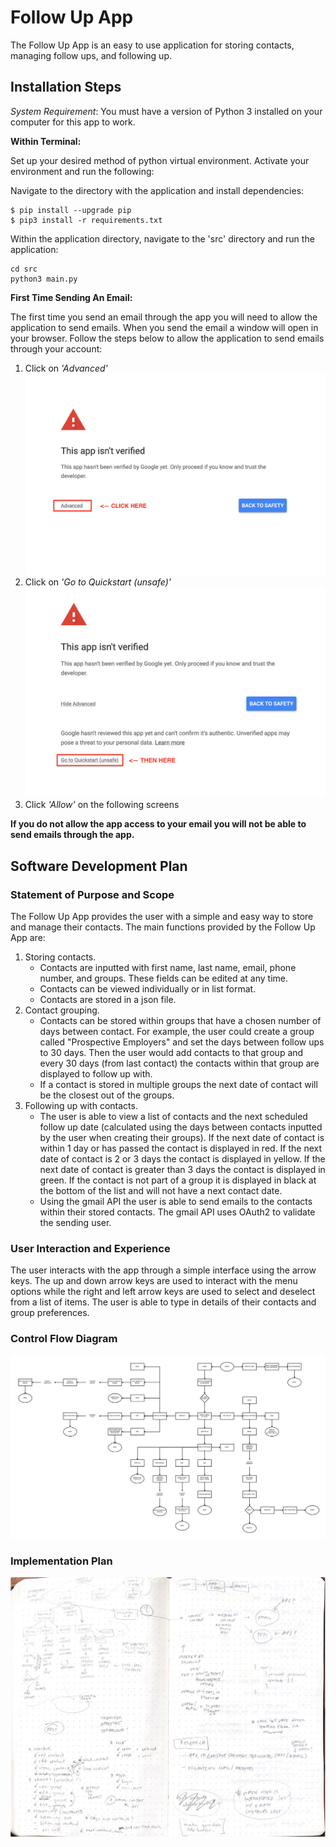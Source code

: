 # Follow Up App

The Follow Up App is an easy to use application for storing contacts, managing follow ups, and following up.

## Installation Steps
_System Requirement_: You must have a version of Python 3 installed on your computer for this app to work.

**Within Terminal:**

Set up your desired method of python virtual environment. Activate your environment and run the following:

Navigate to the directory with the application and install dependencies:
```
$ pip install --upgrade pip
$ pip3 install -r requirements.txt
```
Within the application directory, navigate to the 'src' directory and run the application:
```
cd src
python3 main.py
```

**First Time Sending An Email:**

The first time you send an email through the app you will need to allow the application to send emails.
When you send the email a window will open in your browser. Follow the steps below to allow the application to send emails through your account:
1. Click on _'Advanced'_
![allow](./docs/one.png)
2. Click on _'Go to Quickstart (unsafe)'_
![allow](./docs/two.png)
3. Click _'Allow'_ on the following screens

**If you do not allow the app access to your email you will not be able to send emails through the app.**

## Software Development Plan

### Statement of Purpose and Scope
The Follow Up App provides the user with a simple and easy way to store and manage their contacts. The main functions provided by the Follow Up App are:
1. Storing contacts.
    - Contacts are inputted with first name, last name, email, phone number, and groups. These fields can be edited at any time.
    - Contacts can be viewed individually or in list format.
    - Contacts are stored in a json file.  
2. Contact grouping.
    - Contacts can be stored within groups that have a chosen number of days between contact. For example, the user could create a group called "Prospective Employers" and set the days between follow ups to 30 days. Then the user would add contacts to that group and every 30 days (from last contact) the contacts within that group are displayed to follow up with.
    - If a contact is stored in multiple groups the next date of contact will be the closest out of the groups.
3. Following up with contacts.
    - The user is able to view a list of contacts and the next scheduled follow up date (calculated using the days between contacts inputted by the user when creating their groups). If the next date of contact is within 1 day or has passed the contact is displayed in red. If the next date of contact is 2 or 3 days the contact is displayed in yellow. If the next date of contact is greater than 3 days the contact is displayed in green. If the contact is not part of a group it is displayed in black at the bottom of the list and will not have a next contact date.
    - Using the gmail API the user is able to send emails to the contacts within their stored contacts. The gmail API uses OAuth2 to validate the sending user.


### User Interaction and Experience
The user interacts with the app through a simple interface using the arrow keys. The up and down arrow keys are used to interact with the menu options while the right and left arrow keys are used to select and deselect from a list of items. The user is able to type in details of their contacts and group preferences.

### Control Flow Diagram

![Flowchart](./docs/flowchart.jpg)


### Implementation Plan

![Implementation](./docs/implementation.jpg)
